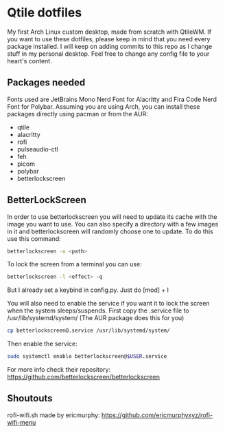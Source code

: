 # Qtile dotfiles

My first Arch Linux custom desktop, made from scratch with QtileWM.
If you want to use these dotfiles, please keep in mind that you need every package installed.
I will keep on adding commits to this repo as I change stuff in my personal desktop.
Feel free to change any config file to your heart's content.


## Packages needed

Fonts used are JetBrains Mono Nerd Font for Alacritty and Fira Code Nerd Font for Polybar.
Assuming you are using Arch, you can install these packages directly using pacman or from the AUR:
  - qtile
  - alacritty
  - rofi
  - pulseaudio-ctl
  - feh
  - picom
  - polybar
  - betterlockscreen

## BetterLockScreen

In order to use betterlockscreen you will need to update its cache with the image you want to use.
You can also specify a directory with a few images in it and betterlockscreen will randomly choose one to update.
To do this use this command:
```bash
betterlockscreen -u <path>
```
To lock the screen from a terminal you can use:
```bash
betterlockscreen -l <effect> -q
```
But I already set a keybind in config.py. Just do [mod] + l

You will also need to enable the service if you want it to lock the screen when the system sleeps/suspends.
First copy the .service file to /usr/lib/systemd/system/ (The AUR package does this for you)
```bash
cp betterlockscreen@.service /usr/lib/systemd/system/
```
Then enable the service:
```bash
sudo systemctl enable betterlockscreen@$USER.service
```

For more info check their repository: https://github.com/betterlockscreen/betterlockscreen

## Shoutouts
rofi-wifi.sh made by ericmurphy: https://github.com/ericmurphyxyz/rofi-wifi-menu

